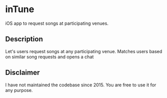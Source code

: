 # inTune

iOS app to request songs at participating venues.

## Description

Let's users request songs at any participating venue. Matches users based on similar song requests and opens a chat

## Disclaimer

I have not maintained the codebase since 2015. You are free to use it for any purpose. 

